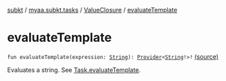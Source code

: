 [subkt](../../index.md) / [myaa.subkt.tasks](../index.md) / [ValueClosure](index.md) / [evaluateTemplate](./evaluate-template.md)

# evaluateTemplate

`fun evaluateTemplate(expression: `[`String`](https://kotlinlang.org/api/latest/jvm/stdlib/kotlin/-string/index.html)`): `[`Provider`](https://docs.gradle.org/current/javadoc/org/gradle/api/provider/Provider.html)`<`[`String`](https://kotlinlang.org/api/latest/jvm/stdlib/kotlin/-string/index.html)`!>!` [(source)](https://github.com/Myaamori/SubKt/blob/0.1.10/src/main/kotlin/myaa/subkt/tasks/tasks.kt#L485)

Evaluates a string. See [Task.evaluateTemplate](../org.gradle.api.-task/evaluate-template.md).

